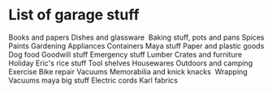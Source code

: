 # List of garage stuff

Books and papers
Dishes and glassware 
Baking stuff, pots and pans
Spices
Paints
Gardening
Appliances
Containers
Maya stuff
Paper and plastic goods
Dog food
Goodwill stuff
Emergency stuff
Lumber
Crates and furniture 
Holiday
Eric's rice stuff
Tool shelves
Housewares
Outdoors and camping
Exercise
Bike repair
Vacuums
Memorabilia and knick knacks 
Wrapping
Vacuums
maya big stuff
Electric cords
Karl fabrics

